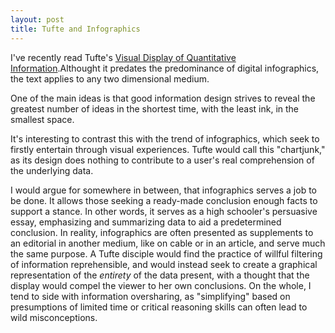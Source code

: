 ```yaml
---
layout: post
title: Tufte and Infographics
---
```


I've recently read Tufte's [Visual Display of Quantitative Information](http://www.amazon.com/Visual-Display-Quantitative-Information/dp/096139210X).Althought it predates the predominance of digital infographics, the text applies to any two dimensional medium. 

One of the main ideas is that good information design strives to reveal the greatest number of ideas in the shortest time, with the least ink, in the smallest space. 

It's interesting to contrast this with the trend of infographics, which seek to firstly entertain through visual experiences. Tufte would call this "chartjunk," as its design does nothing to contribute to a user's real comprehension of the underlying data. 

I would argue for somewhere in between, that infographics serves a job to be done. It allows those seeking a ready-made conclusion enough facts to support a stance. In other words, it serves as a high schooler's persuasive essay, emphasizing and summarizing data to aid a predetermined conclusion. In reality, infographics are often presented as supplements to an editorial in another medium, like on cable or in an article, and serve much the same purpose. A Tufte disciple would find the practice of willful filtering of information reprehensible, and would instead seek to create a graphical representation of the *entirety* of the data present, with a thought that the display would compel the viewer to her own conclusions. On the whole, I tend to side with information oversharing, as "simplifying" based on presumptions of limited time or critical reasoning skills can often lead to wild misconceptions.
